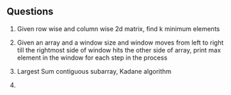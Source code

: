 ## Questions
1. Given row wise and column wise 2d matrix, find k minimum elements
2. Given an array and a window size and window moves from left to right till the rightmost side of window  hits the other side of array, print max element in the window for each step in the process

3. Largest Sum contiguous subarray, Kadane algorithm
4. 
